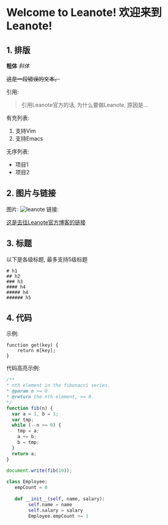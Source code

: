 
# Welcome to Leanote! 欢迎来到Leanote!
 
## 1. 排版
 
**粗体** *斜体* 
 
~~这是一段错误的文本。~~
 
引用:
 
> 引用Leanote官方的话, 为什么要做Leanote, 原因是...
 
有充列表:
 1. 支持Vim
 2. 支持Emacs
 
无序列表:
 
 - 项目1
 - 项目2
 
 
## 2. 图片与链接
 
图片:
![leanote](http://leanote.com/images/logo/leanote_icon_blue.png)
链接:
 
[这是去往Leanote官方博客的链接](http://leanote.leanote.com)
 
## 3. 标题
 
以下是各级标题, 最多支持5级标题
 
```
# h1
## h2
### h3
#### h4
##### h4
###### h5
```
 
## 4. 代码
 
示例:
 
    function get(key) {
        return m[key];
    }
    
代码高亮示例:
 
``` javascript
/**
* nth element in the fibonacci series.
* @param n >= 0
* @return the nth element, >= 0.
*/
function fib(n) {
  var a = 1, b = 1;
  var tmp;
  while (--n >= 0) {
    tmp = a;
    a += b;
    b = tmp;
  }
  return a;
}
 
document.write(fib(10));
```
 
```python
class Employee:
   empCount = 0
 
   def __init__(self, name, salary):
        self.name = name
        self.salary = salary
        Employee.empCount += 1
```